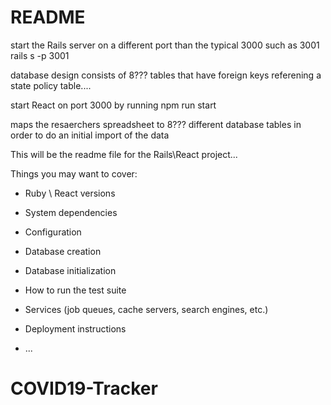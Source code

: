 # README

start the Rails server on a different port than the typical 3000 such as 3001
rails s -p 3001

database design consists of 8??? tables that have foreign keys referening a state policy table....

start React on port 3000 by running npm run start

maps the resaerchers spreadsheet to 8??? different database tables in order to do an initial import of the data 



This will be the readme file for the Rails\React project...

Things you may want to cover:

* Ruby \ React versions

* System dependencies

* Configuration

* Database creation

* Database initialization

* How to run the test suite

* Services (job queues, cache servers, search engines, etc.)

* Deployment instructions

* ...
# COVID19-Tracker
